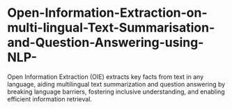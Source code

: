 # Open-Information-Extraction-on-multi-lingual-Text-Summarisation-and-Question-Answering-using-NLP-
Open Information Extraction (OIE) extracts key facts from text in any language, aiding multilingual text summarization and question answering by breaking language barriers, fostering inclusive understanding, and enabling efficient information retrieval.

